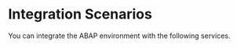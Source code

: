<!-- loio066dadb6da55492886dde85689bc20fa -->

# Integration Scenarios

You can integrate the ABAP environment with the following services.



